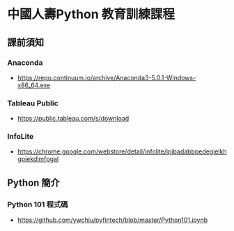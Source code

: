 # 中國人壽Python 教育訓練課程

## 課前須知
### Anaconda
- https://repo.continuum.io/archive/Anaconda3-5.0.1-Windows-x86_64.exe

### Tableau Public
- https://public.tableau.com/s/download

### InfoLite
- https://chrome.google.com/webstore/detail/infolite/ipjbadabbpedegielkhgpiekdlmfpgal

## Python 簡介

### Python 101 程式碼
- https://github.com/ywchiu/pyfintech/blob/master/Python101.ipynb

